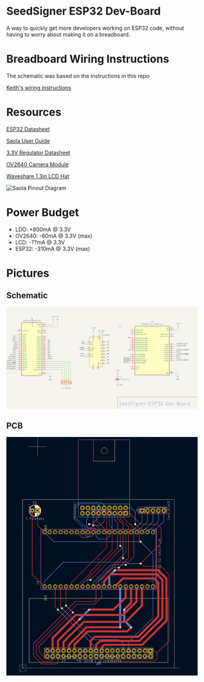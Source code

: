 # SeedSigner ESP32 Dev-Board
A way to quickly get more developers working on ESP32 code, without having to worry about making it on a breadboard.


# Breadboard Wiring Instructions
The schematic was based on the instructions in this repo

[Keith's wiring instructions](https://github.com/kdmukai/micropython-esp32/tree/main/docs/saola_1r_build)


# Resources
[ESP32 Datasheet](https://www.espressif.com/sites/default/files/documentation/esp32-s2_datasheet_en.pdf)

[Saola User Guide](https://docs.espressif.com/projects/esp-idf/en/latest/esp32s2/hw-reference/esp32s2/user-guide-saola-1-v1.2.html)

[3.3V Regulator Datasheet](http://cn.sg-micro.com/uploads/soft/20220506/1651835177.pdf)

[OV2640 Camera Module](https://www.uctronics.com/download/OV2640_DS.pdf)

[Waveshare 1.3in LCD Hat](https://www.waveshare.com/wiki/1.3inch_LCD_HAT)

![Saola Pinout Diagram](https://docs.espressif.com/projects/esp-idf/en/latest/esp32s2/_images/esp32-s2_saola1-pinout.jpg)

# Power Budget
* LDO:      +800mA @ 3.3V
* OV2640:   -60mA  @ 3.3V (max)
* LCD:       -??mA @ 3.3V
* ESP32:    -310mA @ 3.3V (max)

# Pictures

## Schematic
![Schematic](screenshots/schematic-10-21-22.png)
## PCB
![PCB](screenshots/pcb-art-10-21-22.png)